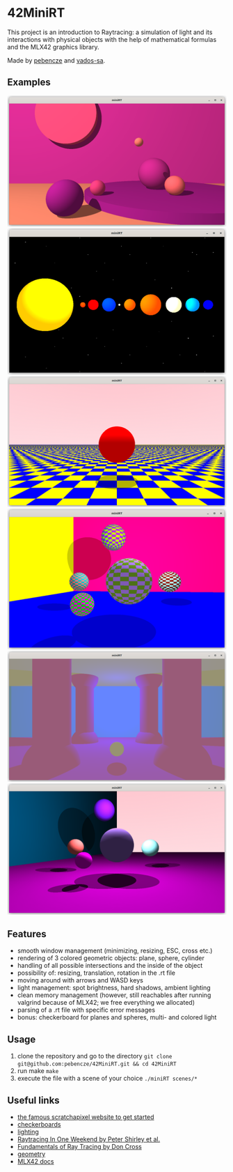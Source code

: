 # 42MiniRT

This project is an introduction to Raytracing: a simulation of light and its interactions with physical objects with the help of mathematical formulas and the MLX42 graphics library.

Made by [pebencze](https://github.com/pebencze) and [vados-sa](https://github.com/vados-sa).

## Examples
![purple room](readme/purple_room.png)
![solar system](readme/solar.png)
![checkerboard for the plane](readme/checker_plane.png)
![checkerboard for the sphere](readme/checker_sphere.png)
![blue light](readme/blue_light.png)
![multi light](readme/multi_light.png)

## Features
* smooth window management (minimizing, resizing, ESC, cross etc.)
* rendering of 3 colored geometric objects: plane, sphere, cylinder
* handling of all possible intersections and the inside of the object
* possibility of: resizing, translation, rotation in the .rt file
* moving around with arrows and WASD keys
* light management: spot brightness, hard shadows, ambient lighting
* clean memory management (however, still reachables after running valgrind because of MLX42; we free everything we allocated)
* parsing of a .rt file with specific error messages
* bonus: checkerboard for planes and spheres, multi- and colored light

## Usage
1. clone the repository and go to the directory</b>
`git clone git@github.com:pebencze/42MiniRT.git && cd 42MiniRT`
2. run make </b>
`make`
3. execute the file with a scene of your choice</b>
`./miniRT scenes/*`

## Useful links
* [the famous scratchapixel website to get started](https://www.scratchapixel.com/)
* [checkerboards](http://raytracerchallenge.com/bonus/texture-mapping.html)
* [lighting](https://learnopengl.com/Lighting/Basic-Lighting)
* [Raytracing In One Weekend by Peter Shirley et al.](https://raytracing.github.io/)
* [Fundamentals of Ray Tracing by Don Cross](http://cosinekitty.com/raytrace/raytrace_us.pdf)
* [geometry](https://www.scratchapixel.com/lessons/mathematics-physics-for-computer-graphics/geometry/points-vectors-and-normals.html)
* [MLX42 docs](https://github.com/codam-coding-college/MLX42/tree/master/docs)